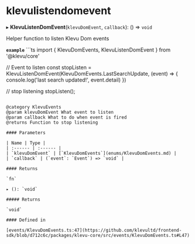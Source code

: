 # klevulistendomevent
      
▸ **KlevuListenDomEvent**(`klevuDomEvent`, `callback`): () => `void`

Helper function to listen Klevu Dom events

**`example`** ```ts
import { KlevuDomEvents, KlevuListenDomEvent } from '@klevu/core'

// Event to listen
const stopListen = KlevuListenDomEvent(KlevuDomEvents.LastSearchUpdate, (event) => {
  console.log('last search updated!', event.detail)
})

// stop listening
stopListen();
```

@category KlevuEvents
@param klevuDomEvent What event to listen
@param callback What to do when event is fired
@returns Function to stop listening

#### Parameters

| Name | Type |
| :------ | :------ |
| `klevuDomEvent` | [`KlevuDomEvents`](enums/KlevuDomEvents.md) |
| `callback` | (`event`: `Event`) => `void` |

#### Returns

`fn`

▸ (): `void`

##### Returns

`void`

#### Defined in

[events/KlevuDomEvents.ts:47](https://github.com/klevultd/frontend-sdk/blob/d712c6c/packages/klevu-core/src/events/KlevuDomEvents.ts#L47)

